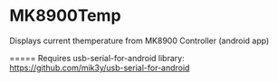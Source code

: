 # MK8900Temp
Displays current themperature from MK8900 Controller (android app)

=====
Requires usb-serial-for-android library: https://github.com/mik3y/usb-serial-for-android

